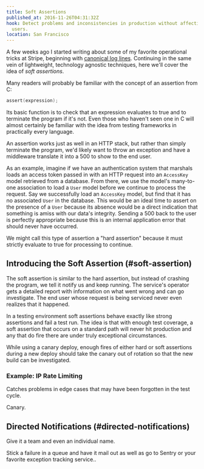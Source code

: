 ```yaml
---
title: Soft Assertions
published_at: 2016-11-26T04:31:32Z
hook: Detect problems and inconsistencies in production without affecting
  users.
location: San Francisco
---
```


A few weeks ago I started writing about some of my favorite operational tricks
at Stripe, beginning with [canonical log lines](/canonical-log-lines).
Continuing in the same vein of lightweight, technology agnostic techniques,
here we'll cover the idea of _soft assertions_.

Many readers will probably be familiar with the concept of an assertion from C:

``` c
assert(expression);
```

Its basic function is to check that an expression evaluates to true and to
terminate the program if it's not. Even those who haven't seen one in C will
almost certainly be familiar with the idea from testing frameworks in
practically every language.

An assertion works just as well in an HTTP stack, but rather than simply
terminate the program, we'd likely want to throw an exception and have a
middleware translate it into a 500 to show to the end user.

As an example, imagine if we have an authentication system that marshals loads
an access token passed in with an HTTP request into an `AccessKey` model
retrieved from a database. From there, we use the model's many-to-one
association to load a `User` model before we continue to process the request.
Say we successfully load an `AccessKey` model, but find that it has no
associated `User` in the database. This would be an ideal time to assert on the
presence of a `User` because its absence would be a direct indication that
something is amiss with our data's integrity. Sending a 500 back to the user is
perfectly appropriate because this is an internal application error that should
never have occurred.

We might call this type of assertion a "hard assertion" because it must
strictly evaluate to true for processing to continue.

## Introducing the Soft Assertion (#soft-assertion)

The soft assertion is similar to the hard assertion, but instead of crashing
the program, we tell it notify us and keep running. The service's operator gets
a detailed report with information on what went wrong and can go investigate.
The end user whose request is being serviced never even realizes that it
happened.

In a testing environment soft assertions behave exactly like strong assertions
and fail a test run. The idea is that with enough test coverage, a soft
assertion that occurs on a standard path will never hit production and any that
do fire there are under truly exceptional circumstances.

While using a canary deploy, enough fires of either hard or soft assertions
during a new deploy should take the canary out of rotation so that the new
build can be investigated.

### Example: IP Rate Limiting

Catches problems in edge cases that may have been forgotten in the test cycle.

Canary.

## Directed Notifications (#directed-notifications)

Give it a team and even an individual name.

Stick a failure in a queue and have it mail out as well as go to Sentry or your favorite exception tracking service..
